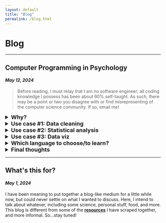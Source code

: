 ```yaml
---
layout: default
title: "Blog"
permalink: /blog.html
---
```


# Blog

---

## Computer Programming in Psychology
#### _May 12, 2024_

>Before reading, I must relay that I am no software engineer; all coding knowledge I possess has been about 90% self-taught. As such, there may be a point or two you disagree with or find misrepresenting of the computer science community. If so, email me!

<details>
<summary style="font-weight: bold; font-size: 18px;">Why?</summary>
<br>
<p>I think a one-dimensional answer to the question posed in this section's title is <i>"to make things easier"</i>. Yes, this is true, but what <i>"things"</i> need to be streamlined? Psychological data has increasingly become larger and more complex. Gone are the days when you might compute a t-test by hand for a publishable project; journals are looking for gaudier figures who describe methods and more; and data are quite complex. In this inaugural blog post, I will describe some valuable use cases of computer programming in Psychological Sciences. There's also a lot that I don't touch on. Let me know what you think!</p>
</details>

<details>
<summary style="font-weight: bold; font-size: 18px;">Use case #1: Data cleaning</summary>
<br>
<p>Seldom is the raw data you acquire from an experiment suitable for statistical analysis. Even a simple behavioral experiment might have missing data points that must be checked, or an individual may exceed some variability threshold required for inclusion and need to be removed from the dataset. Sure...something like this could be done in Excel. So why might you want to do this with code? Simple:</p>

<p>1. It's faster.</p>

<p>2. It's easily reproducible.</p>

<p>The "point-and-click" methods with Excel can only take you so far. If you are working with lots of data points, a more systematic approach is necessary. With code, others can execute the same processes you employed at a similar speed. Efficiency is important. By recruiting less energy for such mundane tasks, more effort can be put into other important aspects of the research process.</p>
</details>

<details>
<summary style="font-weight: bold; font-size: 18px;"> Use case #2: Statistical analysis</summary>
<br>
<p>Nowadays, it is easy to compute statistical tests with little effort. Software like SPSS takes an "Excel-esque approach" to running many tests. The user is more involved in individual steps of the computation. In contrast, programming languages like R provide support for a wide variety of tests, models, and computations in a programmatic manner. This makes it easy to reproduce statistical tests and avoid careless errors. You can also share your code with others.</p> 

<p>More specifically, a language like R-which is open source-has a wide support community, compiles *relatively* fast, and integrates data cleaning, statistical testing and data visualization into one. Learning to code in R is a great way to boost productivity.</p>
</details>

<details>
<summary style="font-weight: bold; font-size: 18px;"> Use case #3: Data viz</summary>
<br>
<p>Data visualization is important. I often find myself critiquing a publication's figures. Communicating a concept in a discrete way using 2-dimensional visualizations can be difficult. But, with certain packages like <code>ggplot2</code> and <code>matplotlib</code> for R and Python, respectively, creating figures is very easy. Most of these packages take some common data structures of that language anyway, so no transformation to some data type is needed.</p> 

<p>Now, making publishable figures might require additional refinement with either more complex code or some image software. However, using these tools is a requisite starting point for generating high-quality images of data.</p> 
</details>

<details>
<summary style="font-weight: bold; font-size: 18px;">Which language to choose/to learn?</summary>
<br>
<p>There are many things to consider when choosing a programming language. Many people are <i>very</i> passionate about which programming language to first learn and which is most suitable for a type of project. My simplest answer to this question: learn Python.</p>

<p>Python is known by many people and is easy to learn. It can also do almost anything you need. It is one of the only languages that <i>I</i> believe executes all three use cases easily, no matter your programming experience. Learning R is a good idea, too, especially in Psychological Science.</p>

<p>I could write an entire blog post about which programming language to learn...so I won't speak too much on this. But, in short, if you have zero coding experience but need some to successfully do research, learn Python and/or R.</p>
</details>

<details>
<summary style="font-weight: bold; font-size: 18px;">Final thoughts</summary>
<br>
<p>Learning to code is a technical ability becoming increasingly necessary in many domains of academia and industry. Personally, I enjoy coding but find myself continuously learning how to code better. This blog post barely touches the surface but, if anything, demonstrates the need for educators to cast a wider net when thinking about who should learn how to code.</p>
</details>

---

## What's this for?
#### _May 1, 2024_

I have been meaning to put together a blog-like medium for a little while now, but could never settle on what I wanted to discuss. Here, I intend to talk about whatever, including some science, personal stuff, food, and more. This blog is different from some of the [**resources**](resources.html) I have scraped together, and more informal. So...stay tuned!